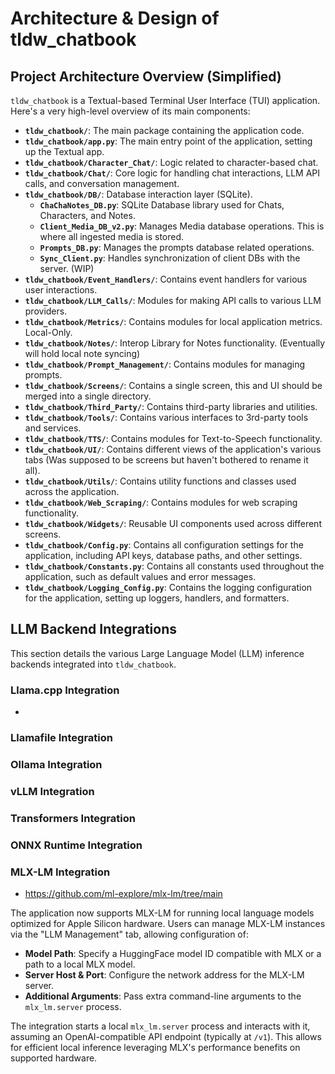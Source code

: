 # Architecture & Design of tldw_chatbook



## Project Architecture Overview (Simplified)

`tldw_chatbook` is a Textual-based Terminal User Interface (TUI) application. Here's a very high-level overview of its main components:

- **`tldw_chatbook/`**: The main package containing the application code.
- **`tldw_chatbook/app.py`**: The main entry point of the application, setting up the Textual app.
- **`tldw_chatbook/Character_Chat/`**: Logic related to character-based chat.
- **`tldw_chatbook/Chat/`**: Core logic for handling chat interactions, LLM API calls, and conversation management.
- **`tldw_chatbook/DB/`**: Database interaction layer (SQLite).
  - **`ChaChaNotes_DB.py`**: SQLite Database library used for Chats, Characters, and Notes.
  - **`Client_Media_DB_v2.py`**: Manages Media database operations. This is where all ingested media is stored.
  - **`Prompts_DB.py`**: Manages the prompts database related operations.
  - **`Sync_Client.py`**: Handles synchronization of client DBs with the server. (WIP)
- **`tldw_chatbook/Event_Handlers/`**: Contains event handlers for various user interactions.
- **`tldw_chatbook/LLM_Calls/`**: Modules for making API calls to various LLM providers.
- **`tldw_chatbook/Metrics/`**: Contains modules for local application metrics. Local-Only.
- **`tldw_chatbook/Notes/`**: Interop Library for Notes functionality. (Eventually will hold local note syncing)
- **`tldw_chatbook/Prompt_Management/`**: Contains modules for managing prompts.
- **`tldw_chatbook/Screens/`**: Contains a single screen, this and UI should be merged into a single directory.
- **`tldw_chatbook/Third_Party/`**: Contains third-party libraries and utilities.
- **`tldw_chatbook/Tools/`**: Contains various interfaces to 3rd-party tools and services.
- **`tldw_chatbook/TTS/`**: Contains modules for Text-to-Speech functionality.
- **`tldw_chatbook/UI/`**: Contains different views of the application's various tabs (Was supposed to be screens but haven't bothered to rename it all).
- **`tldw_chatbook/Utils/`**: Contains utility functions and classes used across the application.
- **`tldw_chatbook/Web_Scraping/`**: Contains modules for web scraping functionality.
- **`tldw_chatbook/Widgets/`**: Reusable UI components used across different screens.
- **`tldw_chatbook/Config.py`**: Contains all configuration settings for the application, including API keys, database paths, and other settings.
- **`tldw_chatbook/Constants.py`**: Contains all constants used throughout the application, such as default values and error messages.
- **`tldw_chatbook/Logging_Config.py`**: Contains the logging configuration for the application, setting up loggers, handlers, and formatters.





## LLM Backend Integrations

This section details the various Large Language Model (LLM) inference backends integrated into `tldw_chatbook`.

### Llama.cpp Integration
- 

### Llamafile Integration

### Ollama Integration

### vLLM Integration

### Transformers Integration

### ONNX Runtime Integration

### MLX-LM Integration
- https://github.com/ml-explore/mlx-lm/tree/main

The application now supports MLX-LM for running local language models optimized for Apple Silicon hardware.
Users can manage MLX-LM instances via the "LLM Management" tab, allowing configuration of:

*   **Model Path**: Specify a HuggingFace model ID compatible with MLX or a path to a local MLX model.
*   **Server Host & Port**: Configure the network address for the MLX-LM server.
*   **Additional Arguments**: Pass extra command-line arguments to the `mlx_lm.server` process.

The integration starts a local `mlx_lm.server` process and interacts with it, assuming an OpenAI-compatible API endpoint (typically at `/v1`). This allows for efficient local inference leveraging MLX's performance benefits on supported hardware.
